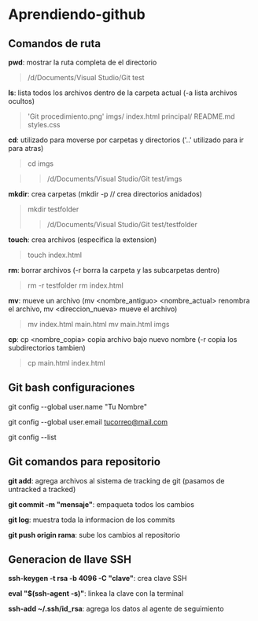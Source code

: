 # Aprendiendo-github

## Comandos de ruta
**pwd**: mostrar la ruta completa de el directorio

> /d/Documents/Visual Studio/Git test

**ls**: lista todos los archivos dentro de la carpeta actual (-a lista archivos ocultos)

> 'Git procedimiento.png'   imgs/   index.html   principal/   README.md   styles.css

**cd**: utilizado para moverse por carpetas y directorios ('..' utilizado para ir para atras)

> cd imgs

>> /d/Documents/Visual Studio/Git test/imgs

**mkdir**: crea carpetas (mkdir -p /<ruta>/<nombre> crea directorios anidados)

> mkdir testfolder
>> /d/Documents/Visual Studio/Git test/testfolder

**touch**: crea archivos (especifica la extension)

> touch index.html

**rm**: borrar archivos (-r borra la carpeta y las subcarpetas dentro)

> rm -r testfolder
> rm index.html

**mv**: mueve un archivo (mv <nombre_antiguo> <nombre_actual> renombra el archivo, mv <nombre> <direccion_nueva> mueve el archivo)

> mv index.html main.html
> mv main.html imgs

**cp**: cp <nombre> <nombre_copia> copia archivo bajo nuevo nombre (-r copia los subdirectorios tambien)

> cp main.html index.html

## Git bash configuraciones

git config --global user.name "Tu Nombre"

git config --global user.email tucorreo@mail.com

git config --list

## Git comandos para repositorio

**git add**: agrega archivos al sistema de tracking de git (pasamos de untracked a tracked)

**git commit -m "mensaje"**: empaqueta todos los cambios

**git log**: muestra toda la informacion de los commits

**git push origin rama**: sube los cambios al repositorio

## Generacion de llave SSH

**ssh-keygen -t rsa -b 4096 -C "clave"**: crea clave SSH

**eval "$(ssh-agent -s)"**: linkea la clave con la terminal

**ssh-add ~/.ssh/id_rsa**: agrega los datos al agente de seguimiento
